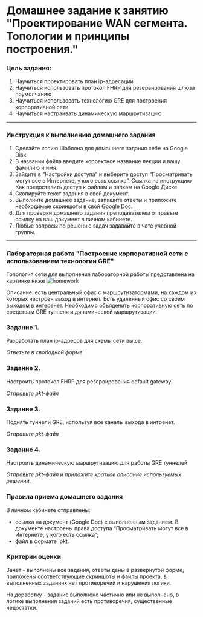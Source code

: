 # Домашнее задание к занятию "Проектирование WAN сегмента. Топологии и принципы построения."

### Цель задания:

1. Научиться проектировать план ip-адресации
2. Научиться использовать протокол FHRP для резервирования шлюза поумолчанию
3. Научиться использовать технологию GRE для построения корпоративной сети
4. Научиться настраивать динамическую маршрутизацию

---

### Инструкция к выполнению домашнего задания
1. Сделайте копию Шаблона для домашнего задания себе на Google Disk.
2. В названии файла введите корректное название лекции и вашу фамилию и имя.
3. Зайдите в “Настройки доступа” и выберите доступ “Просматривать могут все в Интернете, у кого есть ссылка”. Ссылка на инструкцию Как предоставить доступ к файлам и папкам на Google Диске.
4. Скопируйте текст задания в свой документ.
5. Выполните домашнее задание, запишите ответы и приложите необходимые скриншоты в свой Google Doc.
6. Для проверки домашнего задания преподавателем отправьте ссылку на ваш документ в личном кабинете.
7. Любые вопросы по решению задач задавайте в чате учебной группы.

---

### Лабораторная работа "Построение корпоративной сети с использованием технологии GRE"

Топология сети для выполнения лабораторной работы представлена на картинке ниже
![homework](https://user-images.githubusercontent.com/40097402/179345904-f0576b79-c850-48d0-9b25-b2b9c4d5d9f4.jpg)

Описание: есть центральный офис с маршрутизатормами, на каждом из которых настроен выход в интернет. Есть удаленный офис со своим выходом в интеренет. Необходимо объяденить корпоративную сеть по средствам GRE туннеля и динамической маршрутизации.

### Задание 1. 

Разработать план ip-адресов для схемы сети выше. 

*Ответьте в свободной форме.*

### Задание 2. 

Настроить протокол FHRP для резервирования default gateway. 

*Отправьте pkt-файл*

### Задание 3.

Поднять туннели GRE, используя все каналы выхода в интренет. 

*Отправьте pkt-файл*

### Задание 4.

Настроить динамическую маршрутизацию для работы GRE туннелей. 

*Отправьте pkt-файл и приложите краткое описание используемых решений.*


### Правила приема домашнего задания

В личном кабинете отправлены:

- ссылка на документ (Google Doc) с выполненным заданием. В документе настроены права доступа “Просматривать могут все в Интернете, у кого есть ссылка”;
- файл в формате .pkt.

### Критерии оценки

Зачет - выполнены все задания, ответы даны в развернутой форме, приложены соответствующие скриншоты и файлы проекта, в выполненных заданиях нет противоречий и нарушения логики.

На доработку - задание выполнено частично или не выполнено, в логике выполнения заданий есть противоречия, существенные недостатки.
